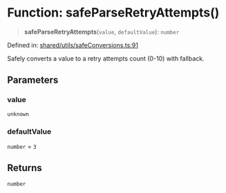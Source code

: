 # Function: safeParseRetryAttempts()

> **safeParseRetryAttempts**(`value`, `defaultValue`): `number`

Defined in: [shared/utils/safeConversions.ts:91](https://github.com/Nick2bad4u/Uptime-Watcher/blob/2a45eeb1723f8f7089001af2c92aa07d82dfe7e4/shared/utils/safeConversions.ts#L91)

Safely converts a value to a retry attempts count (0-10) with fallback.

## Parameters

### value

`unknown`

### defaultValue

`number` = `3`

## Returns

`number`

